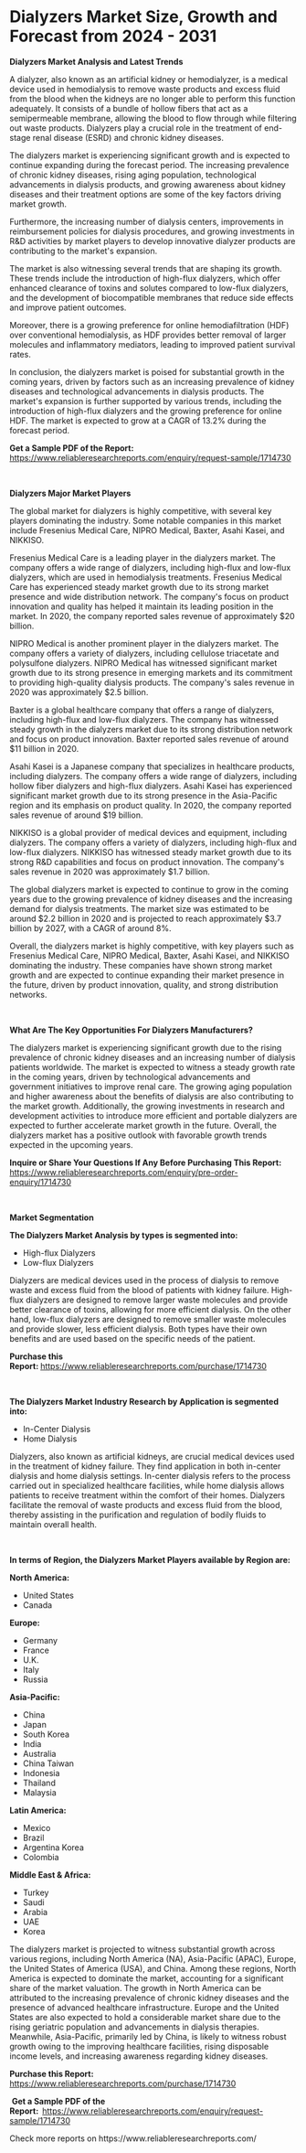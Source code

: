 <p><h1>Dialyzers Market Size, Growth and Forecast from 2024 - 2031</h1></p><p><strong>Dialyzers Market Analysis and Latest Trends</strong></p>
<p><p>A dialyzer, also known as an artificial kidney or hemodialyzer, is a medical device used in hemodialysis to remove waste products and excess fluid from the blood when the kidneys are no longer able to perform this function adequately. It consists of a bundle of hollow fibers that act as a semipermeable membrane, allowing the blood to flow through while filtering out waste products. Dialyzers play a crucial role in the treatment of end-stage renal disease (ESRD) and chronic kidney diseases.</p><p>The dialyzers market is experiencing significant growth and is expected to continue expanding during the forecast period. The increasing prevalence of chronic kidney diseases, rising aging population, technological advancements in dialysis products, and growing awareness about kidney diseases and their treatment options are some of the key factors driving market growth.</p><p>Furthermore, the increasing number of dialysis centers, improvements in reimbursement policies for dialysis procedures, and growing investments in R&D activities by market players to develop innovative dialyzer products are contributing to the market's expansion.</p><p>The market is also witnessing several trends that are shaping its growth. These trends include the introduction of high-flux dialyzers, which offer enhanced clearance of toxins and solutes compared to low-flux dialyzers, and the development of biocompatible membranes that reduce side effects and improve patient outcomes.</p><p>Moreover, there is a growing preference for online hemodiafiltration (HDF) over conventional hemodialysis, as HDF provides better removal of larger molecules and inflammatory mediators, leading to improved patient survival rates.</p><p>In conclusion, the dialyzers market is poised for substantial growth in the coming years, driven by factors such as an increasing prevalence of kidney diseases and technological advancements in dialysis products. The market's expansion is further supported by various trends, including the introduction of high-flux dialyzers and the growing preference for online HDF. The market is expected to grow at a CAGR of 13.2% during the forecast period.</p></p>
<p><strong>Get a Sample PDF of the Report:&nbsp;</strong> <a href="https://www.reliableresearchreports.com/enquiry/request-sample/1714730">https://www.reliableresearchreports.com/enquiry/request-sample/1714730</a></p>
<p>&nbsp;</p>
<p><strong>Dialyzers Major Market Players</strong></p>
<p><p>The global market for dialyzers is highly competitive, with several key players dominating the industry. Some notable companies in this market include Fresenius Medical Care, NIPRO Medical, Baxter, Asahi Kasei, and NIKKISO.</p><p>Fresenius Medical Care is a leading player in the dialyzers market. The company offers a wide range of dialyzers, including high-flux and low-flux dialyzers, which are used in hemodialysis treatments. Fresenius Medical Care has experienced steady market growth due to its strong market presence and wide distribution network. The company's focus on product innovation and quality has helped it maintain its leading position in the market. In 2020, the company reported sales revenue of approximately $20 billion.</p><p>NIPRO Medical is another prominent player in the dialyzers market. The company offers a variety of dialyzers, including cellulose triacetate and polysulfone dialyzers. NIPRO Medical has witnessed significant market growth due to its strong presence in emerging markets and its commitment to providing high-quality dialysis products. The company's sales revenue in 2020 was approximately $2.5 billion.</p><p>Baxter is a global healthcare company that offers a range of dialyzers, including high-flux and low-flux dialyzers. The company has witnessed steady growth in the dialyzers market due to its strong distribution network and focus on product innovation. Baxter reported sales revenue of around $11 billion in 2020.</p><p>Asahi Kasei is a Japanese company that specializes in healthcare products, including dialyzers. The company offers a wide range of dialyzers, including hollow fiber dialyzers and high-flux dialyzers. Asahi Kasei has experienced significant market growth due to its strong presence in the Asia-Pacific region and its emphasis on product quality. In 2020, the company reported sales revenue of around $19 billion.</p><p>NIKKISO is a global provider of medical devices and equipment, including dialyzers. The company offers a variety of dialyzers, including high-flux and low-flux dialyzers. NIKKISO has witnessed steady market growth due to its strong R&D capabilities and focus on product innovation. The company's sales revenue in 2020 was approximately $1.7 billion.</p><p>The global dialyzers market is expected to continue to grow in the coming years due to the growing prevalence of kidney diseases and the increasing demand for dialysis treatments. The market size was estimated to be around $2.2 billion in 2020 and is projected to reach approximately $3.7 billion by 2027, with a CAGR of around 8%.</p><p>Overall, the dialyzers market is highly competitive, with key players such as Fresenius Medical Care, NIPRO Medical, Baxter, Asahi Kasei, and NIKKISO dominating the industry. These companies have shown strong market growth and are expected to continue expanding their market presence in the future, driven by product innovation, quality, and strong distribution networks.</p></p>
<p>&nbsp;</p>
<p><strong>What Are The Key Opportunities For Dialyzers Manufacturers?</strong></p>
<p><p>The dialyzers market is experiencing significant growth due to the rising prevalence of chronic kidney diseases and an increasing number of dialysis patients worldwide. The market is expected to witness a steady growth rate in the coming years, driven by technological advancements and government initiatives to improve renal care. The growing aging population and higher awareness about the benefits of dialysis are also contributing to the market growth. Additionally, the growing investments in research and development activities to introduce more efficient and portable dialyzers are expected to further accelerate market growth in the future. Overall, the dialyzers market has a positive outlook with favorable growth trends expected in the upcoming years.</p></p>
<p><strong>Inquire or Share Your Questions If Any Before Purchasing This Report:</strong> <a href="https://www.reliableresearchreports.com/enquiry/pre-order-enquiry/1714730">https://www.reliableresearchreports.com/enquiry/pre-order-enquiry/1714730</a></p>
<p>&nbsp;</p>
<p><strong>Market Segmentation</strong></p>
<p><strong>The Dialyzers Market Analysis by types is segmented into:</strong></p>
<p><ul><li>High-flux Dialyzers</li><li>Low-flux Dialyzers</li></ul></p>
<p><p>Dialyzers are medical devices used in the process of dialysis to remove waste and excess fluid from the blood of patients with kidney failure. High-flux dialyzers are designed to remove larger waste molecules and provide better clearance of toxins, allowing for more efficient dialysis. On the other hand, low-flux dialyzers are designed to remove smaller waste molecules and provide slower, less efficient dialysis. Both types have their own benefits and are used based on the specific needs of the patient.</p></p>
<p><strong>Purchase this Report:&nbsp;</strong><a href="https://www.reliableresearchreports.com/purchase/1714730">https://www.reliableresearchreports.com/purchase/1714730</a></p>
<p>&nbsp;</p>
<p><strong>The Dialyzers Market Industry Research by Application is segmented into:</strong></p>
<p><ul><li>In-Center Dialysis</li><li>Home Dialysis</li></ul></p>
<p><p>Dialyzers, also known as artificial kidneys, are crucial medical devices used in the treatment of kidney failure. They find application in both in-center dialysis and home dialysis settings. In-center dialysis refers to the process carried out in specialized healthcare facilities, while home dialysis allows patients to receive treatment within the comfort of their homes. Dialyzers facilitate the removal of waste products and excess fluid from the blood, thereby assisting in the purification and regulation of bodily fluids to maintain overall health.</p></p>
<p>&nbsp;</p>
<p><strong>In terms of Region, the Dialyzers Market Players available by Region are:</strong></p>
<p>
    <p> <strong> North America: </strong>
        <ul>
            <li>United States</li>
            <li>Canada</li>
        </ul>
        </p> 
    <p> <strong> Europe: </strong>
        <ul>
            <li>Germany</li>
            <li>France</li>
            <li>U.K.</li>
            <li>Italy</li>
            <li>Russia</li>
        </ul>
        </p> 
    <p> <strong> Asia-Pacific: </strong>
        <ul>
            <li>China</li>
            <li>Japan</li>
            <li>South Korea</li>
            <li>India</li>
            <li>Australia</li>
            <li>China Taiwan</li>
            <li>Indonesia</li>
            <li>Thailand</li>
            <li>Malaysia</li>
        </ul>
        </p> 
    <p> <strong> Latin America: </strong>
        <ul>
            <li>Mexico</li>
            <li>Brazil</li>
            <li>Argentina Korea</li>
            <li>Colombia</li>
        </ul>
        </p> 
    <p> <strong> Middle East & Africa: </strong>
        <ul>
            <li>Turkey</li>
            <li>Saudi</li>
            <li>Arabia</li>
            <li>UAE</li>
            <li>Korea</li>
        </ul>
    </p>
    </p>
<p><p>The dialyzers market is projected to witness substantial growth across various regions, including North America (NA), Asia-Pacific (APAC), Europe, the United States of America (USA), and China. Among these regions, North America is expected to dominate the market, accounting for a significant share of the market valuation. The growth in North America can be attributed to the increasing prevalence of chronic kidney diseases and the presence of advanced healthcare infrastructure. Europe and the United States are also expected to hold a considerable market share due to the rising geriatric population and advancements in dialysis therapies. Meanwhile, Asia-Pacific, primarily led by China, is likely to witness robust growth owing to the improving healthcare facilities, rising disposable income levels, and increasing awareness regarding kidney diseases.</p></p>
<p><strong>Purchase this Report: </strong><a href="https://www.reliableresearchreports.com/purchase/1714730">https://www.reliableresearchreports.com/purchase/1714730</a></p>
<p>&nbsp;<strong>Get a Sample PDF of the Report:&nbsp;&nbsp;</strong><a href="https://www.reliableresearchreports.com/enquiry/request-sample/1714730">https://www.reliableresearchreports.com/enquiry/request-sample/1714730</a></p>
<p><strong></strong></p>
<p>Check more reports on https://www.reliableresearchreports.com/</p>
